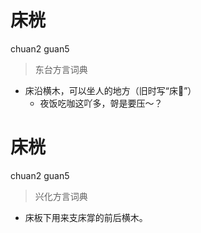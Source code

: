# 床桄
chuan2 guan5
> 东台方言词典
- 床沿横木，可以坐人的地方（旧时写“床𤗶”）
  - 夜饭吃咖这吖多，哿是要压～？

# 床桄
chuan2 guan5
> 兴化方言词典
- 床板下用来支床牚的前后横木。
